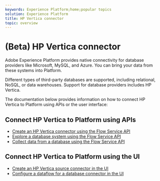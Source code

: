 ```yaml
---
keywords: Experience Platform;home;popular topics
solution: Experience Platform
title: HP Vertica connector
topic: overview
---
```


# (Beta) HP Vertica connector

Adobe Experience Platform provides native connectivity for database providers like Microsoft, MySQL, and Azure. You can bring your data from these systems into Platform.

Different types of third-party databases are supported, including relational, NoSQL, or data warehouses. Support for database providers includes HP Vertica.

The documentation below provides information on how to connect HP Vertica to Platform using APIs or the user interface:

## Connect HP Vertica to Platform using APIs

- [Create an HP Vertica connector using the Flow Service API](../../tutorials/api/create/databases/hp-vertica.md)
- [Explore a database system using the Flow Service API](../../tutorials/api/explore/database-nosql.md)
- [Collect data from a database using the Flow Service API](../../tutorials/api/collect/database-nosql.md)

## Connect HP Vertica to Platform using the UI

- [Create an HP Vertica source connector in the UI](../../tutorials/ui/create/databases/hp-vertica.md)
- [Configure a dataflow for a database connector in the UI](../../tutorials/ui/dataflow/databases.md)